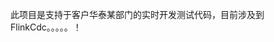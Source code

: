 [//]: # (常用GitBash操作如下：)
[//]: # (当你在 Git Bash 中克隆了一个远程仓库到本地，并对本地文件进行了修改后，想要将这些修改提交并上传到远程仓库，可以遵循以下步骤：)
[//]: # (检查状态： 首先，使用 git status 命令查看哪些文件被修改了，哪些文件是新增的，以及哪些文件还没有被 Git 跟踪。)
[//]: # (添加文件： 使用 git add 命令将修改或新增的文件添加到暂存区。如果你想添加所有修改过的文件，可以使用：)
[//]: # (Code)
[//]: # (git add .)
[//]: # (如果只想添加特定文件，可以用：)
[//]: # (Code)
[//]: # (git add <file1> <file2> ...)
[//]: # (提交更改： 使用 git commit 命令将暂存区的更改提交到本地仓库。记得附上描述性消息说明本次提交做了什么变动：)
[//]: # (Code)
[//]: # (git commit -m "描述性提交信息")
[//]: # (拉取最新代码： 在推送之前，建议先执行 git pull 来获取远程仓库的最新代码，以避免潜在的合并冲突：)
[//]: # (Code)
[//]: # (git pull origin <branch_name>)
[//]: # (这里 <branch_name> 是你当前所在的分支名，通常为 main 或 master，也可能是其他自定义的分支名。)
[//]: # (推送更改： 最后，使用 git push 命令将本地的提交推送到远程仓库对应的分支上：)
[//]: # (Code)
[//]: # (git push origin <branch_name>)
[//]: # (如果是第一次推送某个新分支到远程仓库，可能需要指定 -u 参数来建立追踪关系：)
[//]: # (Code)
[//]: # (git push -u origin <branch_name>)
[//]: # (确保在执行这些命令前，你已经配置好你的 Git 用户名和邮箱，这是通过 git config 命令完成的。如果尚未配置，可以使用如下命令进行设置：)
[//]: # (Code)
[//]: # (git config --global user.name "你的用户名")
[//]: # (git config --global user.email "你的邮箱")
[//]: # (完成以上步骤后，你的本地修改就会被提交并上传到远程仓库了。)
此项目是支持于客户华泰某部门的实时开发测试代码，目前涉及到FlinkCdc。。。。。！
